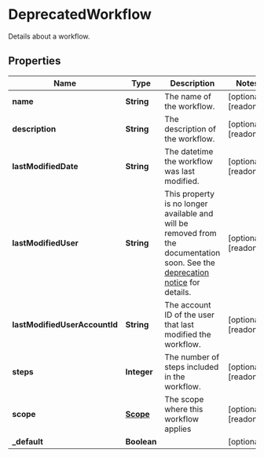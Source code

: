 

# DeprecatedWorkflow

Details about a workflow.
## Properties

Name | Type | Description | Notes
------------ | ------------- | ------------- | -------------
**name** | **String** | The name of the workflow. |  [optional] [readonly]
**description** | **String** | The description of the workflow. |  [optional] [readonly]
**lastModifiedDate** | **String** | The datetime the workflow was last modified. |  [optional] [readonly]
**lastModifiedUser** | **String** | This property is no longer available and will be removed from the documentation soon. See the [deprecation notice](https://developer.atlassian.com/cloud/jira/platform/deprecation-notice-user-privacy-api-migration-guide/) for details. |  [optional] [readonly]
**lastModifiedUserAccountId** | **String** | The account ID of the user that last modified the workflow. |  [optional] [readonly]
**steps** | **Integer** | The number of steps included in the workflow. |  [optional] [readonly]
**scope** | [**Scope**](Scope.md) | The scope where this workflow applies |  [optional] [readonly]
**_default** | **Boolean** |  |  [optional]



